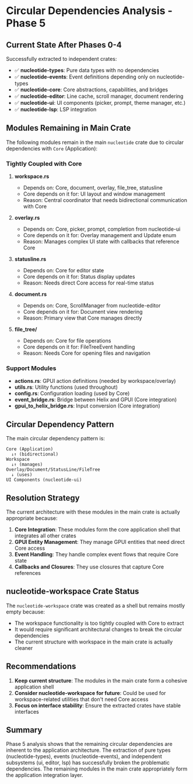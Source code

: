 # Circular Dependencies Analysis - Phase 5

## Current State After Phases 0-4

Successfully extracted to independent crates:
- ✅ **nucleotide-types**: Pure data types with no dependencies
- ✅ **nucleotide-events**: Event definitions depending only on nucleotide-types
- ✅ **nucleotide-core**: Core abstractions, capabilities, and bridges
- ✅ **nucleotide-editor**: Line cache, scroll manager, document rendering
- ✅ **nucleotide-ui**: UI components (picker, prompt, theme manager, etc.)
- ✅ **nucleotide-lsp**: LSP integration

## Modules Remaining in Main Crate

The following modules remain in the main `nucleotide` crate due to circular dependencies with `Core` (Application):

### Tightly Coupled with Core
1. **workspace.rs** 
   - Depends on: Core, document, overlay, file_tree, statusline
   - Core depends on it for: UI layout and window management
   - Reason: Central coordinator that needs bidirectional communication with Core

2. **overlay.rs**
   - Depends on: Core, picker, prompt, completion from nucleotide-ui
   - Core depends on it for: Overlay management and Update enum
   - Reason: Manages complex UI state with callbacks that reference Core

3. **statusline.rs** 
   - Depends on: Core for editor state
   - Core depends on it for: Status display updates
   - Reason: Needs direct Core access for real-time status

4. **document.rs**
   - Depends on: Core, ScrollManager from nucleotide-editor
   - Core depends on it for: Document view rendering
   - Reason: Primary view that Core manages directly

5. **file_tree/**
   - Depends on: Core for file operations
   - Core depends on it for: FileTreeEvent handling
   - Reason: Needs Core for opening files and navigation

### Support Modules
- **actions.rs**: GPUI action definitions (needed by workspace/overlay)
- **utils.rs**: Utility functions (used throughout)
- **config.rs**: Configuration loading (used by Core)
- **event_bridge.rs**: Bridge between Helix and GPUI (Core integration)
- **gpui_to_helix_bridge.rs**: Input conversion (Core integration)

## Circular Dependency Pattern

The main circular dependency pattern is:

```
Core (Application) 
  ↓↑ (bidirectional)
Workspace 
  ↓↑ (manages)
Overlay/Document/StatusLine/FileTree
  ↓ (uses)
UI Components (nucleotide-ui)
```

## Resolution Strategy

The current architecture with these modules in the main crate is actually appropriate because:

1. **Core Integration**: These modules form the core application shell that integrates all other crates
2. **GPUI Entity Management**: They manage GPUI entities that need direct Core access
3. **Event Handling**: They handle complex event flows that require Core state
4. **Callbacks and Closures**: They use closures that capture Core references

## nucleotide-workspace Crate Status

The `nucleotide-workspace` crate was created as a shell but remains mostly empty because:
- The workspace functionality is too tightly coupled with Core to extract
- It would require significant architectural changes to break the circular dependencies
- The current structure with workspace in the main crate is actually cleaner

## Recommendations

1. **Keep current structure**: The modules in the main crate form a cohesive application shell
2. **Consider nucleotide-workspace for future**: Could be used for workspace-related utilities that don't need Core access
3. **Focus on interface stability**: Ensure the extracted crates have stable interfaces

## Summary

Phase 5 analysis shows that the remaining circular dependencies are inherent to the application architecture. The extraction of pure types (nucleotide-types), events (nucleotide-events), and independent subsystems (ui, editor, lsp) has successfully broken the problematic dependencies. The remaining modules in the main crate appropriately form the application integration layer.